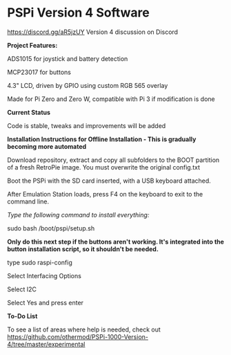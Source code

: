 # PSPi Version 4 Software

https://discord.gg/aR5jzUY Version 4 discussion on Discord

**Project Features:**

ADS1015 for joystick and battery detection

MCP23017 for buttons

4.3" LCD, driven by GPIO using custom RGB 565 overlay

Made for Pi Zero and Zero W, compatible with Pi 3 if modification is done

**Current Status**

Code is stable, tweaks and improvements will be added

**Installation Instructions for Offline Installation - This is gradually becoming more automated**

Download repository, extract and copy all subfolders to the BOOT partition of a fresh RetroPie image. You must overwrite the original config.txt

Boot the PSPi with the SD card inserted, with a USB keyboard attached.

After Emulation Station loads, press F4 on the keyboard to exit to the command line.

*Type the following command to install everything:*

sudo bash /boot/pspi/setup.sh

**Only do this next step if the buttons aren't working. It's integrated into the button installation script, so it shouldn't be needed.**

type sudo raspi-config

Select Interfacing Options

Select I2C

Select Yes and press enter

**To-Do List**

To see a list of areas where help is needed, check out https://github.com/othermod/PSPi-1000-Version-4/tree/master/experimental
